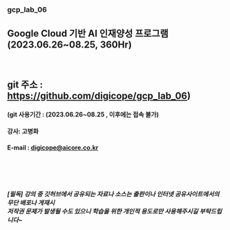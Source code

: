 ### gcp_lab_06

##  Google Cloud 기반 AI 인재양성 프로그램 (2023.06.26~08.25, 360Hr)
<br>

## git 주소 :    https://github.com/digicope/gcp_lab_06)
#### (git 사용기간 : (2023.06.26~08.25 , 이후에는 접속 불가)


#### 강사: 고병화
#### E-mail : digicope@aicore.co.kr

<br>
<br>
<br>

##### [필독] 강의 중 깃허브에서 공유되는 자료나 소스는 출판이나 인터넷 공유사이트에서의 무단 배포나 게재시 <br> 저작권 문제가 발생될 수도 있으니 학습을 위한 개인적 용도로만 사용해주시길 부탁드립니다~     
